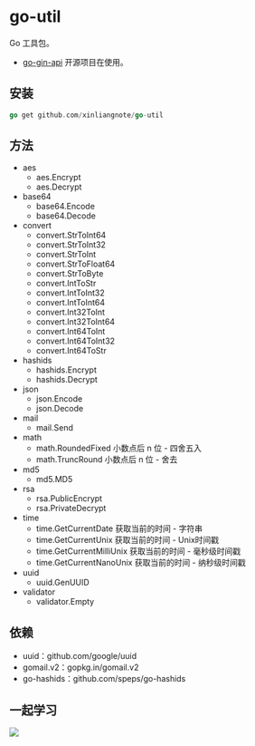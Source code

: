 # go-util

Go 工具包。

- [go-gin-api](https://github.com/xinliangnote/go-gin-api) 开源项目在使用。

## 安装

```go
go get github.com/xinliangnote/go-util
```

## 方法

- aes
    - aes.Encrypt
    - aes.Decrypt
- base64
    - base64.Encode
    - base64.Decode
- convert
    - convert.StrToInt64
    - convert.StrToInt32
    - convert.StrToInt
    - convert.StrToFloat64
    - convert.StrToByte
    - convert.IntToStr
    - convert.IntToInt32
    - convert.IntToInt64
    - convert.Int32ToInt
    - convert.Int32ToInt64
    - convert.Int64ToInt
    - convert.Int64ToInt32
    - convert.Int64ToStr
- hashids
    - hashids.Encrypt
    - hashids.Decrypt
- json
    - json.Encode
    - json.Decode
- mail
    - mail.Send
- math
    - math.RoundedFixed 小数点后 n 位 - 四舍五入
    - math.TruncRound   小数点后 n 位 - 舍去    
- md5
    - md5.MD5
- rsa
    - rsa.PublicEncrypt
    - rsa.PrivateDecrypt
- time
    - time.GetCurrentDate      获取当前的时间 - 字符串
    - time.GetCurrentUnix      获取当前的时间 - Unix时间戳
    - time.GetCurrentMilliUnix 获取当前的时间 - 毫秒级时间戳
    - time.GetCurrentNanoUnix  获取当前的时间 - 纳秒级时间戳
- uuid
    - uuid.GenUUID
- validator
    - validator.Empty
    
## 依赖

- uuid：github.com/google/uuid
- gomail.v2：gopkg.in/gomail.v2
- go-hashids：github.com/speps/go-hashids

## 一起学习

![](https://github.com/xinliangnote/Go/blob/master/00-基础语法/images/qr.jpg)

